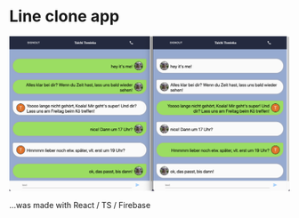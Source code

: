 # Line clone app

![line-clone-app.png](/src/line-clone-app.png)

...was made with React / TS / Firebase
